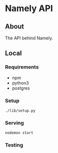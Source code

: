 # Namely API

## About
The API behind Namely.

## Local

### Requirements
- npm
- python3
- postgres

### Setup
```
./lib/setup.py
```

### Serving
```
nodemon start
```

### Testing
